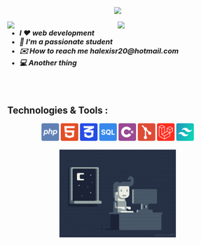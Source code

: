 <p align="center">
    <picture>
    <source media="(prefers-color-scheme: dark)" srcset="https://readme-typing-svg.demolab.com?font=Fira+Code&weight=700&size=24&pause=1000&color=FFF&center=true&vCenter=true&width=435&lines=%3E+Hey+There!%2C+I'm+Alexis+Rojas"/>
    <img src="https://readme-typing-svg.demolab.com?font=Fira+Code&weight=700&size=24&pause=1000&color=000&center=true&vCenter=true&width=435&lines=%3E+Hey+There!%2C+I'm+Alexis+Rojas" />
    </picture>
</p>

[<img align="right" width="50%" src="https://github-readme-stats.vercel.app/api/top-langs/?username=Alexis1476&theme=nord&layout=compact">](https://metrics.lecoq.io/ouuan#gh-dark-mode-only)
[<img align="right" width="50%" src="https://github-readme-stats.vercel.app/api/top-langs/?username=Alexis1476&theme=light&layout=compact">](https://metrics.lecoq.io/ouuan#gh-light-mode-only)

<h3>
    <ul>
        <li><i>I ❤️ web development</i></li>
        <li><i>📕 I'm a passionate student</i></li>
        <li><i>✉️ How to reach me halexisr20@hotmail.com</i></li>
        <li><i>💻 Another thing</i></li>
    </ul>
</h3><br><br>

<h2>Technologies & Tools :</h2>
<div align="center">
    <img height=40 src="./imgs/php.svg"/>
    <img height=40 src="./imgs/html.svg"/>
    <img height=40 src="./imgs/css.svg"/>
    <img height=40 src="./imgs/sql.svg"/>
    <img height=40 src="./imgs/cSharp.svg"/>
    <img height=40 src="./imgs/git.svg"/>
    <img height=40 src="./imgs/laravel.svg"/>
    <img height=40 src="./imgs/tailwind.svg"/>
</div><br>
<div align="center">
    <img height=200 src="./imgs/programming.gif"/>
</div>
